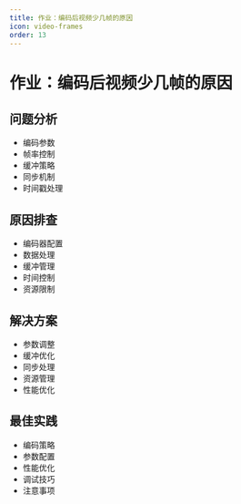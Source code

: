 ```yaml
---
title: 作业：编码后视频少几帧的原因
icon: video-frames
order: 13
---
```


# 作业：编码后视频少几帧的原因

## 问题分析
- 编码参数
- 帧率控制
- 缓冲策略
- 同步机制
- 时间戳处理

## 原因排查
- 编码器配置
- 数据处理
- 缓冲管理
- 时间控制
- 资源限制

## 解决方案
- 参数调整
- 缓冲优化
- 同步处理
- 资源管理
- 性能优化

## 最佳实践
- 编码策略
- 参数配置
- 性能优化
- 调试技巧
- 注意事项
